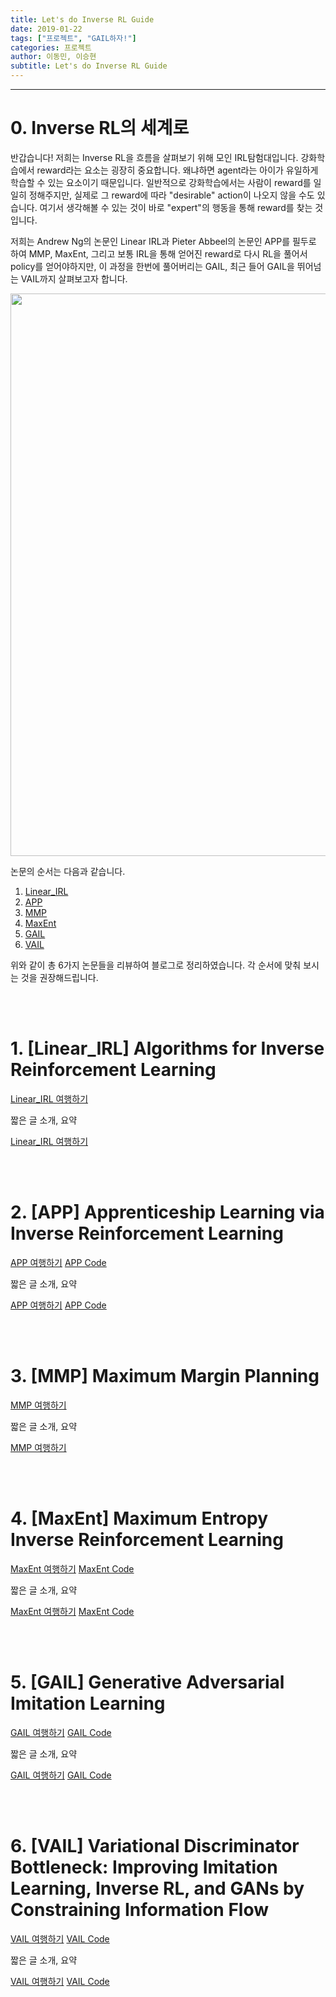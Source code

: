 ```yaml
---
title: Let's do Inverse RL Guide
date: 2019-01-22
tags: ["프로젝트", "GAIL하자!"]
categories: 프로젝트
author: 이동민, 이승현
subtitle: Let's do Inverse RL Guide
---
```


---

# 0. Inverse RL의 세계로

반갑습니다! 저희는 Inverse RL을 흐름을 살펴보기 위해 모인 IRL탐험대입니다. 강화학습에서 reward라는 요소는 굉장히 중요합니다. 왜냐하면 agent라는 아이가 유일하게 학습할 수 있는 요소이기 때문입니다. 일반적으로 강화학습에서는 사람이 reward를 일일히 정해주지만, 실제로 그 reward에 따라 "desirable"  action이 나오지 않을 수도 있습니다. 여기서 생각해볼 수 있는 것이 바로 "expert"의 행동을 통해 reward를 찾는 것입니다.

저희는 Andrew Ng의 논문인 Linear IRL과 Pieter Abbeel의 논문인 APP를 필두로 하여 MMP, MaxEnt, 그리고 보통 IRL을 통해 얻어진 reward로 다시 RL을 풀어서 policy를 얻어야하지만, 이 과정을 한번에 풀어버리는 GAIL, 최근 들어 GAIL을 뛰어넘는 VAIL까지 살펴보고자 합니다.

<center> <img src="../../../../img/irl/lets-do-irl-guide_2.png" width="900"> </center>

논문의 순서는 다음과 같습니다.

1. [Linear_IRL](http://ai.stanford.edu/~ang/papers/icml00-irl.pdf)
2. [APP](http://people.eecs.berkeley.edu/~russell/classes/cs294/s11/readings/Abbeel+Ng:2004.pdf)
3. [MMP](https://www.ri.cmu.edu/pub_files/pub4/ratliff_nathan_2006_1/ratliff_nathan_2006_1.pdf)
4. [MaxEnt](http://www.aaai.org/Papers/AAAI/2008/AAAI08-227.pdf)
5. [GAIL](https://papers.nips.cc/paper/6391-generative-adversarial-imitation-learning.pdf)
6. [VAIL](https://arxiv.org/pdf/1810.00821.pdf)

위와 같이 총 6가지 논문들을 리뷰하여 블로그로 정리하였습니다. 각 순서에 맞춰 보시는 것을 권장해드립니다.

<br><br>

# 1. \[Linear_IRL\] Algorithms for Inverse Reinforcement Learning

[Linear_IRL 여행하기]()

짧은 글 소개, 요약

[Linear_IRL 여행하기]()

<br><br>

# 2. \[APP\] Apprenticeship Learning via Inverse Reinforcement Learning

[APP 여행하기]()
[APP Code]()

짧은 글 소개, 요약

[APP 여행하기]()
[APP Code]()

<br><br>

# 3. \[MMP\] Maximum Margin Planning

[MMP 여행하기]()

짧은 글 소개, 요약

[MMP 여행하기]()

<br><br>

# 4. \[MaxEnt\] Maximum Entropy Inverse Reinforcement Learning

[MaxEnt 여행하기]()
[MaxEnt Code]()

짧은 글 소개, 요약

[MaxEnt 여행하기]()
[MaxEnt Code]()

<br><br>

# 5. \[GAIL\] Generative Adversarial Imitation Learning

[GAIL 여행하기]()
[GAIL Code]()

짧은 글 소개, 요약

[GAIL 여행하기]()
[GAIL Code]()

<br><br>

# 6. \[VAIL\] Variational Discriminator Bottleneck: Improving Imitation Learning, Inverse RL, and GANs by Constraining Information Flow

[VAIL 여행하기]()
[VAIL Code]()

짧은 글 소개, 요약

[VAIL 여행하기]()
[VAIL Code]()